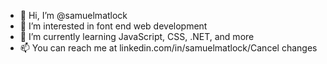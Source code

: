 - 👋 Hi, I’m @samuelmatlock
- 👀 I’m interested in font end web development
- 🌱 I’m currently learning JavaScript, CSS, .NET, and more
- 📫 You can reach me at linkedin.com/in/samuelmatlock/Cancel changes
